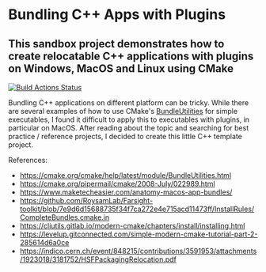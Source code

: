 # Bundling C++ Apps with Plugins

## This sandbox project demonstrates how to create relocatable C++ applications with plugins on Windows, MacOS and Linux using CMake

[![Build Actions Status](https://github.com/dyollb/app-with-plugins-template/actions/workflows/build.yml/badge.svg)](https://github.com/dyollb/app-with-plugins-template/actions)

Bundling C++ applications on different platform can be tricky. While there are several examples of how to use CMake's [BundleUtilities](https://cmake.org/cmake/help/latest/module/BundleUtilities.html) for simple executables, I found it difficult to apply this to executables with plugins, in particular on MacOS. After reading about the topic and searching for best practice / reference projects, I decided to create this little C++ template project.

References:

- <https://cmake.org/cmake/help/latest/module/BundleUtilities.html>
- <https://cmake.org/pipermail/cmake/2008-July/022989.html>
- <https://www.maketecheasier.com/anatomy-macos-app-bundles/>
- <https://github.com/RoysamLab/Farsight-toolkit/blob/7e9d6d15688735f34f7ca272e4e715acd11473ff/InstallRules/CompleteBundles.cmake.in>
- <https://cliutils.gitlab.io/modern-cmake/chapters/install/installing.html>
- <https://levelup.gitconnected.com/simple-modern-cmake-tutorial-part-2-285614d6a0ce>
- <https://indico.cern.ch/event/848215/contributions/3591953/attachments/1923018/3181752/HSFPackagingRelocation.pdf>
